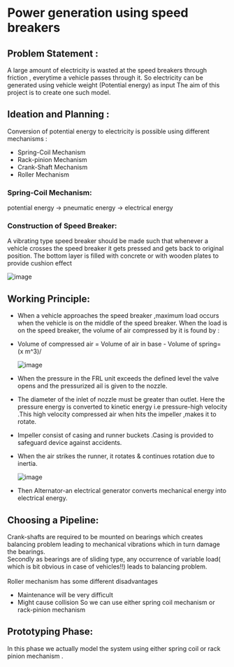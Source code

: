 # Power generation using speed breakers 
## Problem Statement :
A large amount of electricity is wasted at the speed breakers through friction , everytime a vehicle passes through it. So electricity can be generated using vehicle weight (Potential energy) as input The aim of this project is to create one such model.
## Ideation and Planning :
Conversion of potential energy to electricity is possible using different mechanisms :
* Spring-Coil Mechanism    
*	Rack-pinion Mechanism  
* Crank-Shaft Mechanism
* Roller Mechanism
### Spring-Coil Mechanism: 
potential energy &#8594; pneumatic energy &#8594; electrical energy
### Construction of Speed Breaker:
A vibrating type speed breaker should be made such that whenever a vehicle crosses the speed breaker it gets pressed and gets back to original position. The bottom layer is filled with concrete or with wooden plates to provide cushion effect

![image](https://user-images.githubusercontent.com/85859889/121854974-70c40f00-cd10-11eb-9561-603e3b0a65f0.png)

## Working Principle:
* When a vehicle approaches the speed breaker ,maximum load occurs when the vehicle is on the middle of the speed breaker. When the load is on the speed breaker, the volume of air compressed by it is found by :
* Volume of compressed air = Volume of air in base - Volume of spring= (x m^3)/    
  
  ![image](https://user-images.githubusercontent.com/85859889/121855029-820d1b80-cd10-11eb-9f03-c7aa262b5d73.png)
         
* When the pressure in the FRL unit exceeds the defined level the valve opens and the pressurized ail is given to the nozzle.
* The diameter of the inlet of nozzle must be greater than outlet. Here the pressure energy is converted to kinetic energy i.e pressure-high velocity .This high velocity compressed air when hits the impeller ,makes it to rotate.
* Impeller consist of casing and runner buckets .Casing is provided to safeguard device against accidents.
* When the air strikes the runner, it rotates & continues rotation due to inertia. 
  
  ![image](https://user-images.githubusercontent.com/85859889/121855071-90f3ce00-cd10-11eb-9f3e-aacb8d0c1def.png)

* Then Alternator-an electrical generator converts mechanical energy into electrical energy.
## Choosing a Pipeline:
Crank-shafts are required to be mounted on bearings which creates balancing problem leading to mechanical vibrations which in turn damage the bearings.<br /> Secondly as bearings are of sliding type, any occurrence of variable load( which is bit obvious in case of vehicles!!) leads to balancing problem.<br />
<br />
Roller mechanism has some different disadvantages
* Maintenance will be very difficult 
* Might cause collision 
So we can use either spring coil mechanism or rack-pinion mechanism 
## Prototyping Phase:
In this phase we actually model the system using either spring coil or rack pinion mechanism .
